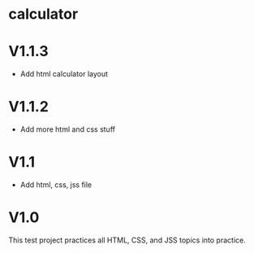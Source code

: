 # calculator
<h1>V1.1.3</h1>
<ul>
<li> Add html calculator layout
</li>
</ul>

<h1>V1.1.2</h1>
<ul>
<li> Add more html and css stuff
</li>
</ul>

<h1>V1.1</h1>
<ul>
<li> Add html, css, jss file
</li>
</ul>

<h1>V1.0</h1>
This test project practices all HTML, CSS, and JSS topics into practice.